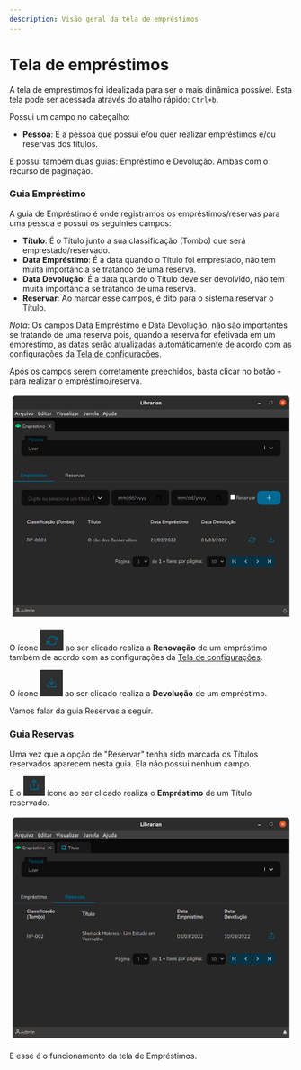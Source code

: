 ```yaml
---
description: Visão geral da tela de empréstimos
---
```


# Tela de empréstimos

A tela de empréstimos foi idealizada para ser o mais dinâmica possível. Esta tela pode ser acessada através do atalho rápido: `Ctrl+b`.

Possui um campo no cabeçalho:

* **Pessoa**: É a pessoa que possui e/ou quer realizar empréstimos e/ou reservas dos títulos.

E possui também duas guias: Empréstimo e Devolução. Ambas com o recurso de paginação.

### Guia Empréstimo

A guia de Empréstimo é onde registramos os empréstimos/reservas para uma pessoa e possui os seguintes campos:

* **Título**: É o Título junto a sua classificação (Tombo) que será emprestado/reservado.
* **Data Empréstimo**: É a data quando o Título foi emprestado, não tem muita importância se tratando de uma reserva.
* **Data Devolução**: É a data quando o Título deve ser devolvido, não tem muita importância se tratando de uma reserva.
* **Reservar**: Ao marcar esse campos, é dito para o sistema reservar o Título.

_Nota_: Os campos Data Empréstimo e Data Devolução, não são importantes se tratando de uma reserva pois, quando a reserva for efetivada em um empréstimo, as datas serão atualizadas automáticamente de acordo com as configurações da [Tela de configurações](tela-de-configuracoes.md).

Após os campos serem corretamente preechidos, basta clicar no botão `+` para realizar o empréstimo/reserva.

![Tela de empréstimos - Guia Empréstimo ](<.gitbook/assets/image (2).png>)

O ícone ![](<.gitbook/assets/image (1).png>) ao ser clicado realiza a **Renovação** de um empréstimo também de acordo com as configurações da [Tela de configurações](tela-de-configuracoes.md).

O ícone ![](<.gitbook/assets/image (5).png>) ao ser clicado realiza a **Devolução** de um empréstimo.

Vamos falar da guia Reservas a seguir.

### Guia Reservas

Uma vez que a opção de "Reservar" tenha sido marcada os Títulos reservados aparecem nesta guia. Ela não possui nenhum campo.

E o ![](<.gitbook/assets/image (3).png>) ícone ao ser clicado realiza o **Empréstimo** de um Título reservado.

![Tela de empréstimo - Guia Reservas](<.gitbook/assets/image (4).png>)

E esse é o funcionamento da tela de Empréstimos.
